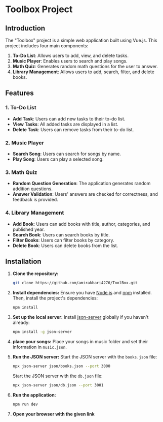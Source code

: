 # Toolbox Project

## Introduction

The "Toolbox" project is a simple web application built using Vue.js. This project includes four main components:
1. **To-Do List**: Allows users to add, view, and delete tasks.
2. **Music Player**: Enables users to search and play songs.
3. **Math Quiz**: Generates random math questions for the user to answer.
4. **Library Management**: Allows users to add, search, filter, and delete books.

## Features

### 1. To-Do List
- **Add Task**: Users can add new tasks to their to-do list.
- **View Tasks**: All added tasks are displayed in a list.
- **Delete Task**: Users can remove tasks from their to-do list.

### 2. Music Player
- **Search Song**: Users can search for songs by name.
- **Play Song**: Users can play a selected song.

### 3. Math Quiz
- **Random Question Generation**: The application generates random addition questions.
- **Answer Validation**: Users' answers are checked for correctness, and feedback is provided.

### 4. Library Management
- **Add Book**: Users can add books with title, author, categories, and published year.
- **Search Book**: Users can search books by title.
- **Filter Books**: Users can filter books by category.
- **Delete Book**: Users can delete books from the list.

## Installation

1. **Clone the repository:**
    ```bash
    git clone https://github.com/amirakbari4276/ToolBox.git
    ```


2. **Install dependencies:**
    Ensure you have [Node.js](https://nodejs.org/) and [npm](https://www.npmjs.com/) installed. Then, install the project's dependencies:
    ```bash
    npm install
    ```

3. **Set up the local server:**
    Install [json-server](https://github.com/typicode/json-server) globally if you haven't already:
    ```bash
    npm install -g json-server
    ```

5. **place your songs:**
    Place your songs in music folder and set their information in `music.json`.


6. **Run the JSON server:**
    Start the JSON server with the `books.json` file:
    ```bash
    npx json-server json/books.json --port 3000
    ```
    Start the JSON server with the `db.json` file:
    ```bash
    npx json-server json/db.json --port 3001
    ```

7. **Run the application:**
    ```bash
    npm run dev
    ```

5. **Open your browser with the given link**
